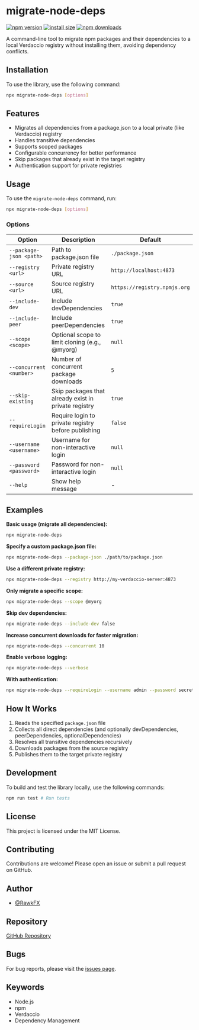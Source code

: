 # migrate-node-deps
<div>

[![npm version](https://img.shields.io/npm/v/migrate-node-deps.svg?style=flat-square)](https://www.npmjs.com/package/migrate-node-deps)
[![install size](https://packagephobia.com/badge?p=migrate-node-deps)](https://packagephobia.com/result?p=migrate-node-deps)
[![npm downloads](https://img.shields.io/npm/dm/migrate-node-deps.svg?style=flat-square)](https://npm-stat.com/charts.html?package=migrate-node-deps)

</div>

A command-line tool to migrate npm packages and their dependencies to a local Verdaccio registry without installing
them, avoiding dependency conflicts.

## Installation

To use the library, use the following command:

```bash
npx migrate-node-deps [options]
```

## Features

- Migrates all dependencies from a package.json to a local private (like Verdaccio) registry
- Handles transitive dependencies
- Supports scoped packages
- Configurable concurrency for better performance
- Skip packages that already exist in the target registry
- Authentication support for private registries

## Usage

To use the `migrate-node-deps` command, run:

```bash
npx migrate-node-deps [options]
```

### Options

| Option                  | Description                                                             | Default                      |
|-------------------------|-------------------------------------------------------------------------|------------------------------|
| `--package-json <path>` | Path to package.json file                                               | `./package.json`             |
| `--registry <url>`      | Private registry URL                                                   | `http://localhost:4873`      |
| `--source <url>`        | Source registry URL                                                   | `https://registry.npmjs.org` |
| `--include-dev`         | Include devDependencies                                                 | `true`                       |
| `--include-peer`        | Include peerDependencies                                                | `true`                       |
| `--scope <scope>`       | Optional scope to limit cloning (e.g., @myorg)                         | `null`                       |
| `--concurrent <number>` | Number of concurrent package downloads                                  | `5`                          |
| `--skip-existing`       | Skip packages that already exist in private registry                   | `true`                       |
| `--requireLogin`        | Require login to private registry before publishing                    | `false`                      |
| `--username <username>` | Username for non-interactive login                                      | `null`                       |
| `--password <password>` | Password for non-interactive login                                      | `null`                       |
| `--help`                | Show help message                                                      | -                            |

## Examples

**Basic usage (migrate all dependencies):**

```bash
npx migrate-node-deps
```

**Specify a custom package.json file:**

```bash
npx migrate-node-deps --package-json ./path/to/package.json
```

**Use a different private registry:**

```bash
npx migrate-node-deps --registry http://my-verdaccio-server:4873
```

**Only migrate a specific scope:**

```bash
npx migrate-node-deps --scope @myorg
```

**Skip dev dependencies:**

```bash
npx migrate-node-deps --include-dev false
```

**Increase concurrent downloads for faster migration:**

```bash
npx migrate-node-deps --concurrent 10
```

**Enable verbose logging:**

```bash
npx migrate-node-deps --verbose
```

**With authentication:**

```bash
npx migrate-node-deps --requireLogin --username admin --password secret
```

## How It Works

1. Reads the specified `package.json` file
2. Collects all direct dependencies (and optionally devDependencies, peerDependencies, optionalDependencies)
3. Resolves all transitive dependencies recursively
4. Downloads packages from the source registry
5. Publishes them to the target private registry

## Development

To build and test the library locally, use the following commands:

```bash
npm run test # Run tests
```

## License

This project is licensed under the MIT License.

## Contributing

Contributions are welcome! Please open an issue or submit a pull request on GitHub.

## Author

- [@RawkFX](https://github.com/RawkFX)

## Repository

[GitHub Repository](https://github.com/RawkFX/migrate-node-deps)

## Bugs

For bug reports, please visit the [issues page](https://github.com/RawkFX/migrate-node-deps/issues).

## Keywords

- Node.js
- npm
- Verdaccio
- Dependency Management